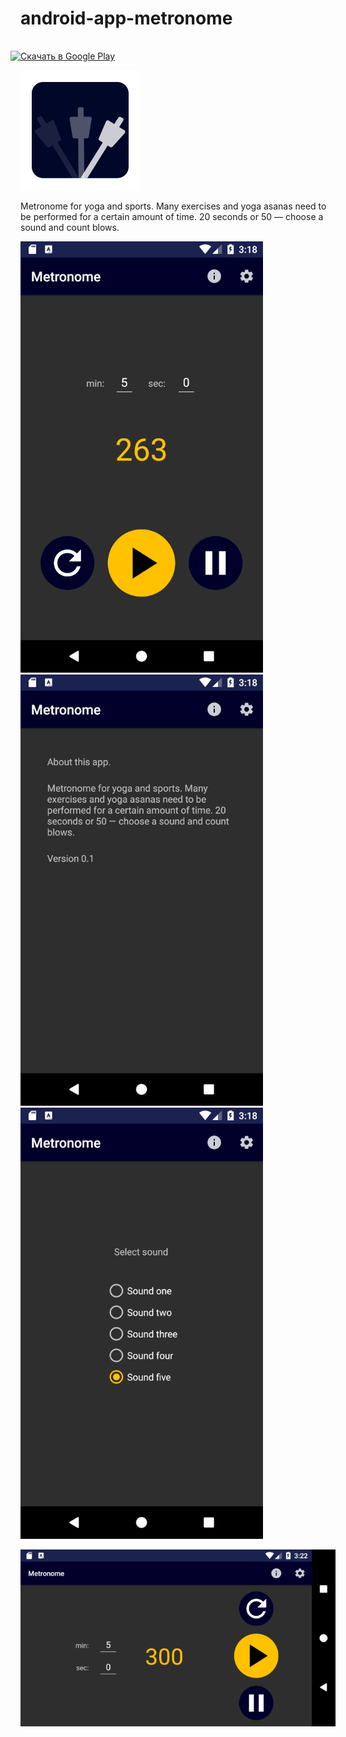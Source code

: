 # android-app-metronome

<a href="https://play.google.com/store/apps/details?id=ru.yogago.metronome">
<img alt="Скачать в Google&nbsp;Play" style="margin: 16px -16px 0" width="240" src="https://play.google.com/intl/ru/badges/images/generic/ru_badge_web_generic.png?hl=ru">
</a>

![Иллюстрация к проекту](https://github.com/mike-shukra/android-app-metronome/blob/master/app/src/main/res/mipmap-xxxhdpi/ic_launcher.png)

Metronome for yoga and sports. Many exercises and yoga asanas need to be performed for a certain amount of time. 20 seconds or 50 — choose a sound and count blows.

![Иллюстрация к проекту](https://github.com/mike-shukra/android-app-metronome/blob/master/screenshot/2019-12-26_18-18-21.png)
![Иллюстрация к проекту](https://github.com/mike-shukra/android-app-metronome/blob/master/screenshot/2019-12-26_18-18-34.png)
![Иллюстрация к проекту](https://github.com/mike-shukra/android-app-metronome/blob/master/screenshot/2019-12-26_18-18-48.png)

![Иллюстрация к проекту](https://github.com/mike-shukra/android-app-metronome/blob/master/screenshot/2019-12-26_18-22-10.png)
